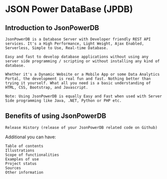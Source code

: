 # JSON Power DataBase (JPDB)
## Introduction to JsonPowerDB

    JsonPowerDB is a Database Server with Developer friendly REST API services. It's a High Performance, Light Weight, Ajax Enabled, Serverless, Simple to Use, Real-time Database.

    Easy and fast to develop database applications without using any server side programming / scripting or without installing any kind of database.

    Whether it's a Dynamic Website or a Mobile App or some Data Analytics Portal, the development is real fun and fast. Nothing better than trying it yourself. What all you need is a basic understanding of HTML, CSS, Bootstrap, and Javascript.

    Note: Using JsonPowerDB is equally Easy and Fast when used with Server Side programming like Java, .NET, Python or PHP etc.
    
## Benefits of using JsonPowerDB
    Release History (release of your JsonPowerDB related code on Github)

Additional you can have:

    Table of contents
    Illustrations
    Scope of functionalities
    Examples of use
    Project status
    Sources
    Other information
